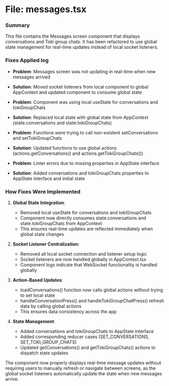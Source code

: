 # File: messages.tsx

### Summary
This file contains the Messages screen component that displays conversations and Toki group chats. It has been refactored to use global state management for real-time updates instead of local socket listeners.

### Fixes Applied log
- **Problem**: Messages screen was not updating in real-time when new messages arrived
- **Solution**: Moved socket listeners from local component to global AppContext and updated component to consume global state

- **Problem**: Component was using local useState for conversations and tokiGroupChats
- **Solution**: Replaced local state with global state from AppContext (state.conversations and state.tokiGroupChats)

- **Problem**: Functions were trying to call non-existent setConversations and setTokiGroupChats
- **Solution**: Updated functions to use global actions (actions.getConversations() and actions.getTokiGroupChats())

- **Problem**: Linter errors due to missing properties in AppState interface
- **Solution**: Added conversations and tokiGroupChats properties to AppState interface and initial state

### How Fixes Were Implemented
1. **Global State Integration**: 
   - Removed local useState for conversations and tokiGroupChats
   - Component now directly consumes state.conversations and state.tokiGroupChats from AppContext
   - This ensures real-time updates are reflected immediately when global state changes

2. **Socket Listener Centralization**:
   - Removed all local socket connection and listener setup logic
   - Socket listeners are now handled globally in AppContext.tsx
   - Component logs indicate that WebSocket functionality is handled globally

3. **Action-Based Updates**:
   - loadConversations() function now calls global actions without trying to set local state
   - handleConversationPress() and handleTokiGroupChatPress() refresh data by calling global actions
   - This ensures data consistency across the app

4. **State Management**:
   - Added conversations and tokiGroupChats to AppState interface
   - Added corresponding reducer cases (SET_CONVERSATIONS, SET_TOKI_GROUP_CHATS)
   - Updated getConversations() and getTokiGroupChats() actions to dispatch state updates

The component now properly displays real-time message updates without requiring users to manually refresh or navigate between screens, as the global socket listeners automatically update the state when new messages arrive. 